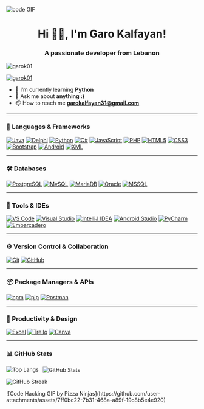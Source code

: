 <!--## Hello there 👋-->

![code GIF](https://github.com/user-attachments/assets/97e86b53-08be-4cb1-b6f8-9b2fd822b2bf)

<h1 align="center">Hi 🙋‍♂️, I'm Garo Kalfayan!</h1>
<h3 align="center">A passionate developer from Lebanon</h3>

<p align="left">
  <img src="https://komarev.com/ghpvc/?username=garok01&label=Profile%20views&color=0e75b6&style=flat" alt="garok01" />
</p>

<p align="left">
  <a href="https://github.com/ryo-ma/github-profile-trophy">
    <img src="https://github-profile-trophy.vercel.app/?username=garok01" alt="garok01" />
  </a>
</p>

- 🌱 I’m currently learning **Python**
- 💬 Ask me about **anything :)**
- 📫 How to reach me **garokalfayan31@gmail.com**

---

### 🧰 Languages & Frameworks

[![Java](https://img.shields.io/badge/Java-007396?style=for-the-badge&logo=java&logoColor=white)](https://www.java.com) 
[![Delphi](https://img.shields.io/badge/Delphi-EA1F33?style=for-the-badge&logo=delphi&logoColor=white)](https://www.embarcadero.com/products/delphi) 
[![Python](https://img.shields.io/badge/Python-3776AB?style=for-the-badge&logo=python&logoColor=white)](https://www.python.org) 
[![C#](https://img.shields.io/badge/C%23-239120?style=for-the-badge&logo=c-sharp&logoColor=white)](https://learn.microsoft.com/en-us/dotnet/csharp/) 
[![JavaScript](https://img.shields.io/badge/JavaScript-F7DF1E?style=for-the-badge&logo=javascript&logoColor=black)](https://developer.mozilla.org/en-US/docs/Web/JavaScript) 
[![PHP](https://img.shields.io/badge/PHP-777BB4?style=for-the-badge&logo=php&logoColor=white)](https://www.php.net) 
[![HTML5](https://img.shields.io/badge/HTML5-E34F26?style=for-the-badge&logo=html5&logoColor=white)](https://developer.mozilla.org/en-US/docs/Web/HTML) 
[![CSS3](https://img.shields.io/badge/CSS3-1572B6?style=for-the-badge&logo=css3&logoColor=white)](https://developer.mozilla.org/en-US/docs/Web/CSS) 
[![Bootstrap](https://img.shields.io/badge/Bootstrap-7952B3?style=for-the-badge&logo=bootstrap&logoColor=white)](https://getbootstrap.com) 
[![Android](https://img.shields.io/badge/Android-3DDC84?style=for-the-badge&logo=android&logoColor=white)](https://developer.android.com) 
[![XML](https://img.shields.io/badge/XML-FF6600?style=for-the-badge&logo=xml&logoColor=white)](https://www.w3.org/XML/)

---

### 🛠 Databases

[![PostgreSQL](https://img.shields.io/badge/PostgreSQL-336791?style=for-the-badge&logo=postgresql&logoColor=white)](https://www.postgresql.org) 
[![MySQL](https://img.shields.io/badge/MySQL-4479A1?style=for-the-badge&logo=mysql&logoColor=white)](https://www.mysql.com) 
[![MariaDB](https://img.shields.io/badge/MariaDB-003545?style=for-the-badge&logo=mariadb&logoColor=white)](https://mariadb.org) 
[![Oracle](https://img.shields.io/badge/Oracle-F80000?style=for-the-badge&logo=oracle&logoColor=white)](https://www.oracle.com) 
[![MSSQL](https://img.shields.io/badge/MSSQL-CC2927?style=for-the-badge&logo=microsoft-sql-server&logoColor=white)](https://learn.microsoft.com/en-us/sql/sql-server/)

---

### 🧰 Tools & IDEs

[![VS Code](https://img.shields.io/badge/VS%20Code-007ACC?style=for-the-badge&logo=visual-studio-code&logoColor=white)](https://code.visualstudio.com) 
[![Visual Studio](https://img.shields.io/badge/Visual%20Studio-5C2D91?style=for-the-badge&logo=visual-studio&logoColor=white)](https://visualstudio.microsoft.com) 
[![IntelliJ IDEA](https://img.shields.io/badge/IntelliJ%20IDEA-000000?style=for-the-badge&logo=intellij-idea&logoColor=white)](https://www.jetbrains.com/idea) 
[![Android Studio](https://img.shields.io/badge/Android%20Studio-3DDC84?style=for-the-badge&logo=android-studio&logoColor=white)](https://developer.android.com/studio) 
[![PyCharm](https://img.shields.io/badge/PyCharm-000000?style=for-the-badge&logo=pycharm&logoColor=white)](https://www.jetbrains.com/pycharm) 
[![Embarcadero](https://img.shields.io/badge/Embarcadero-A6192E?style=for-the-badge&logo=delphi&logoColor=white)](https://www.embarcadero.com)

---

### ⚙️ Version Control & Collaboration

[![Git](https://img.shields.io/badge/Git-F05032?style=for-the-badge&logo=git&logoColor=white)](https://git-scm.com) 
[![GitHub](https://img.shields.io/badge/GitHub-181717?style=for-the-badge&logo=github&logoColor=white)](https://github.com)

---

### 📦 Package Managers & APIs

[![npm](https://img.shields.io/badge/npm-CB3837?style=for-the-badge&logo=npm&logoColor=white)](https://www.npmjs.com) 
[![pip](https://img.shields.io/badge/pip-3776AB?style=for-the-badge&logo=pypi&logoColor=white)](https://pypi.org/project/pip) 
[![Postman](https://img.shields.io/badge/Postman-FF6C37?style=for-the-badge&logo=postman&logoColor=white)](https://postman.com)

---

### 🎨 Productivity & Design

[![Excel](https://img.shields.io/badge/Microsoft%20Excel-217346?style=for-the-badge&logo=microsoft-excel&logoColor=white)](https://office.com) 
[![Trello](https://img.shields.io/badge/Trello-0052CC?style=for-the-badge&logo=trello&logoColor=white)](https://trello.com) 
[![Canva](https://img.shields.io/badge/Canva-00C4CC?style=for-the-badge&logo=canva&logoColor=white)](https://canva.com)

---

### 📊 GitHub Stats

<p>
  <img align="left" src="https://github-readme-stats.vercel.app/api/top-langs?username=garok01&show_icons=true&locale=en&layout=compact" alt="Top Langs" />
</p>

<p>&nbsp;
  <img align="center" src="https://github-readme-stats.vercel.app/api?username=garok01&show_icons=true&locale=en" alt="GitHub Stats" />
</p>

<p>
  <img align="center" src="https://github-readme-streak-stats.herokuapp.com/?user=garok01&" alt="GitHub Streak" />
</p>
![Code Hacking GIF by Pizza Ninjas](https://github.com/user-attachments/assets/7ff0bc22-7b31-468a-a89f-19c8b5e4e920)

<!--
**GaroK01/GaroK01** is a ✨ _special_ ✨ repository because its `README.md` (this file) appears on your GitHub profile.

Here are some ideas to get you started:

- 🔭 I’m currently working on ...
- 🌱 I’m currently learning ...
- 👯 I’m looking to collaborate on ...
- 🤔 I’m looking for help with ...
- 💬 Ask me about ...
- 📫 How to reach me: ...
- 😄 Pronouns: ...
- ⚡ Fun fact: ...
-->
